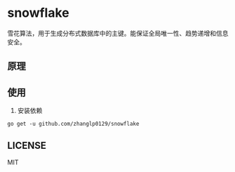 # snowflake
雪花算法，用于生成分布式数据库中的主键。能保证全局唯一性、趋势递增和信息安全。

## 原理

## 使用
1. 安装依赖
```shell
go get -u github.com/zhanglp0129/snowflake
```

## LICENSE
MIT
